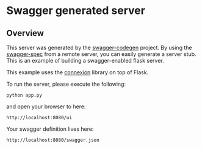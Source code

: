 # Swagger generated server

## Overview
This server was generated by the [swagger-codegen](https://github.com/swagger-api/swagger-codegen) project. By using the
[swagger-spec](https://github.com/swagger-api/swagger-core/wiki) from a remote server, you can easily generate a server stub.  This
is an example of building a swagger-enabled flask server.

This example uses the [connexion](https://github.com/zalando/connexion) library on top of Flask.

To run the server, please execute the following:

```
python app.py
```

and open your browser to here:

```
http://localhost:8080/ui
```

Your swagger definition lives here:

```
http://localhost:8080/swagger.json
```

